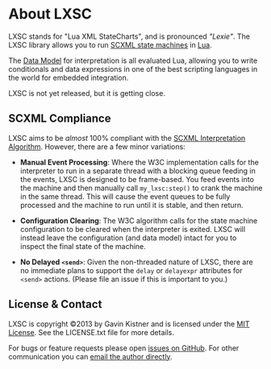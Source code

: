 # About LXSC

LXSC stands for "Lua XML StateCharts", and is pronounced _"Lexie"_. The LXSC library allows you to run [SCXML state machines](http://www.w3.org/TR/scxml/) in [Lua](http://www.lua.org/).

The [Data Model](http://www.w3.org/TR/scxml/#data-module) for interpretation is all evaluated Lua, allowing you to write conditionals and data expressions in one of the best scripting languages in the world for embedded integration.

LXSC is not yet released, but it is getting close.

## SCXML Compliance

LXSC aims to be _almost_ 100% compliant with the [SCXML Interpretation Algorithm](http://www.w3.org/TR/scxml/#AlgorithmforSCXMLInterpretation). However, there are a few minor variations:

* **Manual Event Processing**: Where the W3C implementation calls for the interpreter to run in a separate thread with a blocking queue feeding in the events, LXSC is designed to be frame-based. You feed events into the machine and then manually call `my_lxsc:step()` to crank the machine in the same thread. This will cause the event queues to be fully processed and the machine to run until it is stable, and then return.

* **Configuration Clearing**: The W3C algorithm calls for the state machine configuration to be cleared when the interpreter is exited. LXSC will instead leave the configuration (and data model) intact for you to inspect the final state of the machine.

* **No Delayed `<send>`**: Given the non-threaded nature of LXSC, there are no immediate plans to support the `delay` or `delayexpr` attributes for `<send>` actions. (Please file an issue if this is important to you.)

## License & Contact

LXSC is copyright ©2013 by Gavin Kistner and is licensed under the [MIT License](http://opensource.org/licenses/MIT). See the LICENSE.txt file for more details.

For bugs or feature requests please open [issues on GitHub](https://github.com/Phrogz/LXSC/issues). For other communication you can [email the author directly](mailto:!@phrogz.net?subject=LXSC).